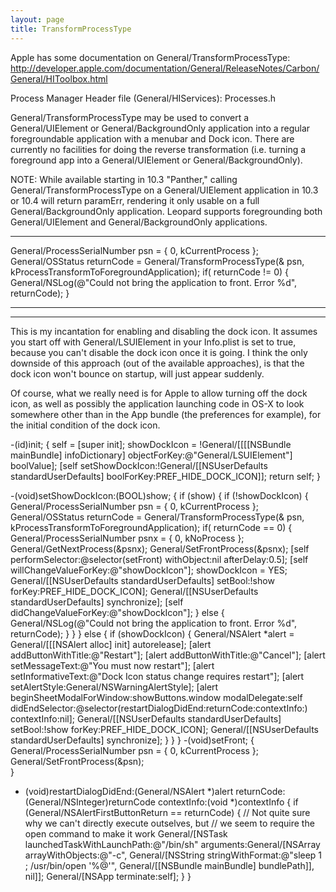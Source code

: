 ```yaml
---
layout: page
title: TransformProcessType
---
```


Apple has some documentation on General/TransformProcessType: http://developer.apple.com/documentation/General/ReleaseNotes/Carbon/General/HIToolbox.html

Process Manager
Header file (General/HIServices): Processes.h

General/TransformProcessType may be used to convert a General/UIElement or General/BackgroundOnly application into a regular foregroundable application with a menubar and Dock icon.  There are currently no facilities for doing the reverse transformation (i.e. turning a foreground app into a General/UIElement or General/BackgroundOnly).

NOTE: While available starting in 10.3 "Panther," calling General/TransformProcessType on a General/UIElement application in 10.3 or 10.4 will return paramErr, rendering it only usable on a full General/BackgroundOnly application.  Leopard supports foregrounding both General/UIElement and General/BackgroundOnly applications.

----

    
General/ProcessSerialNumber psn = { 0, kCurrentProcess }; 
General/OSStatus returnCode = General/TransformProcessType(& psn, kProcessTransformToForegroundApplication);
if( returnCode != 0) {
    General/NSLog(@"Could not bring the application to front. Error %d", returnCode);
}


----
----

This is my incantation for enabling and disabling the dock icon. It assumes you start off with General/LSUIElement in your Info.plist is set to true, because you can't disable the dock icon once it is going. I think the only downside of this approach (out of the available approaches), is that the dock icon won't bounce on startup, will just appear suddenly.

Of course, what we really need is for Apple to allow turning off the dock icon, as well as possibly the application launching code in OS-X to look somewhere other than in the App bundle (the preferences for example), for the initial condition of the dock icon.

    
-(id)init; {
        self = [super init];
	showDockIcon = !General/[[[[NSBundle mainBundle] infoDictionary] objectForKey:@"General/LSUIElement"] boolValue];
	[self setShowDockIcon:!General/[[NSUserDefaults standardUserDefaults] boolForKey:PREF_HIDE_DOCK_ICON]];
        return self;
}

-(void)setShowDockIcon:(BOOL)show; {
	if (show) {
		if (!showDockIcon) {
			General/ProcessSerialNumber psn = { 0, kCurrentProcess }; 
			General/OSStatus returnCode = General/TransformProcessType(& psn, kProcessTransformToForegroundApplication);
			if( returnCode == 0) {
				General/ProcessSerialNumber psnx = { 0, kNoProcess };
				General/GetNextProcess(&psnx);
				General/SetFrontProcess(&psnx);
				[self performSelector:@selector(setFront) withObject:nil afterDelay:0.5];
				[self willChangeValueForKey:@"showDockIcon"];
				showDockIcon = YES;
				General/[[NSUserDefaults standardUserDefaults] setBool:!show forKey:PREF_HIDE_DOCK_ICON];
				General/[[NSUserDefaults standardUserDefaults] synchronize];
				[self didChangeValueForKey:@"showDockIcon"];
			} else {
				General/NSLog(@"Could not bring the application to front. Error %d", returnCode);
			}
		}
	} else {
		if (showDockIcon) {
			General/NSAlert *alert = General/[[[NSAlert alloc] init] autorelease];
			[alert addButtonWithTitle:@"Restart"];
			[alert addButtonWithTitle:@"Cancel"];
			[alert setMessageText:@"You must now restart"];
			[alert setInformativeText:@"Dock Icon status change requires restart"];
			[alert setAlertStyle:General/NSWarningAlertStyle];
			[alert beginSheetModalForWindow:showButtons.window modalDelegate:self didEndSelector:@selector(restartDialogDidEnd:returnCode:contextInfo:) contextInfo:nil];
			General/[[NSUserDefaults standardUserDefaults] setBool:!show forKey:PREF_HIDE_DOCK_ICON];
			General/[[NSUserDefaults standardUserDefaults] synchronize];
		}
	}
}
-(void)setFront; {
	General/ProcessSerialNumber psn = { 0, kCurrentProcess };
	General/SetFrontProcess(&psn);	
}
- (void)restartDialogDidEnd:(General/NSAlert *)alert returnCode:(General/NSInteger)returnCode contextInfo:(void *)contextInfo {
	if (General/NSAlertFirstButtonReturn == returnCode) {
		// Not quite sure why we can't directly execute outselves, but
		// we seem to require the open command to make it work
		General/[NSTask launchedTaskWithLaunchPath:@"/bin/sh" arguments:General/[NSArray arrayWithObjects:@"-c", General/[NSString stringWithFormat:@"sleep 1 ; /usr/bin/open '%@'", General/[[NSBundle mainBundle] bundlePath]], nil]];
		General/[NSApp terminate:self];
	}
}


